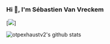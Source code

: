 ### Hi 👋, I'm Sébastien Van Vreckem

[![](https://img.shields.io/badge/-Sébastien%20Van%20Vreckem-blue?style=flat-square&logo=Linkedin&logoColor=white&link=https://www.linkedin.com/in/s%C3%A9bastien-van-vreckem-full-stack-developer-undergraduate/)]


![otpexhaustv2's github stats](https://github-readme-stats.vercel.app/api?username=otpexhaustv2&show_icons=true&theme=dracula)

<!--
**OtpExhaustv2/OtpExhaustv2** is a ✨ _special_ ✨ repository because its `README.md` (this file) appears on your GitHub profile.

Here are some ideas to get you started:

- 🔭 I’m currently working on ...
- 🌱 I’m currently learning ...
- 👯 I’m looking to collaborate on ...
- 🤔 I’m looking for help with ...
- 💬 Ask me about ...
- 📫 How to reach me: ...
- 😄 Pronouns: ...
- ⚡ Fun fact: ...
-->
